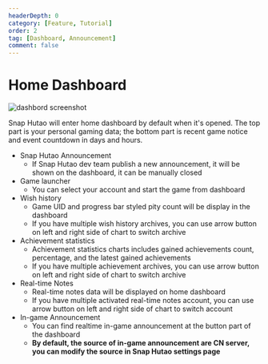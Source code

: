 ```yaml
---
headerDepth: 0
category: [Feature, Tutorial]
order: 2
tag: [Dashboard, Announcement]
comment: false
---
```


# Home Dashboard

![dashbord screenshot](https://img.alicdn.com/imgextra/i1/1797064093/O1CN01KtqmTn1g6e0ylZXLp_!!1797064093.png_.webp)

Snap Hutao will enter home dashboard by default when it's opened. The top part is your personal gaming data; the bottom
part is recent game notice and event countdown in days and hours.

- Snap Hutao Announcement
  - If Snap Hutao dev team publish a new announcement, it will be shown on the dashboard, it can be manually closed
- Game launcher
  - You can select your account and start the game from dashboard
- Wish history
  - Game UID and progress bar styled pity count will be display in the dashboard
  - If you have multiple wish history archives, you can use arrow button on left and right side of chart to switch archive
- Achievement statistics
  - Achievement statistics charts includes gained achievements count, percentage, and the latest gained achievements
  - If you have multiple achievement archives, you can use arrow button on left and right side of chart to switch archive
- Real-time Notes
  - Real-time notes data will be displayed on home dashboard
  - If you have multiple activated real-time notes account, you can use arrow button on left and right side of
    chart to switch account
- In-game Announcement
  - You can find realtime in-game announcement at the button part of the dashboard
  - **By default, the source of in-game announcement are CN server, you can modify the source in Snap Hutao settings page**
